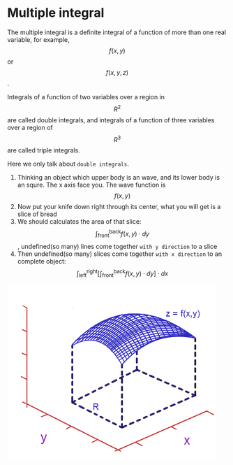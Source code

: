 # Multiple integral

The multiple integral is a definite integral of a function of more than one real variable, for example, $$f(x, y)$$ or $$f(x, y, z)$$.

Integrals of a function of two variables over a region in $$R^2$$ are called double integrals, and integrals of a function of three variables over a region of $$R^3$$ are called triple integrals.

Here we only talk about `double integrals`.

1. Thinking an object which upper body is an wave, and its lower body is an squre. The x axis face you. The wave function is $$f(x, y)$$
2. Now put your knife down right through its center, what you will get is a slice of bread
3. We should calculates the area of that slice: $$\int _\text{front} ^\text{back} f(x, y) \cdot dy$$, undefined\(so many\) lines come together `with y direction` to a slice
4. Then undefined\(so many\) slices come together `with x direction` to an complete object: $$\int _\text{left} ^\text{right} [\int _\text{front} ^\text{back} f(x, y) \cdot dy] \cdot dx$$

![](../../.gitbook/assets/mutiple_integral%20%281%29.png)

